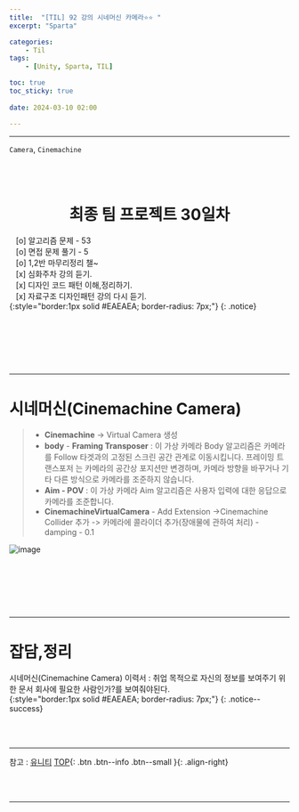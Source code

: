 ```yaml
---
title:  "[TIL] 92 강의 시네머신 카메라⭐⭐ "
excerpt: "Sparta"

categories:
    - Til
tags:
    - [Unity, Sparta, TIL]

toc: true
toc_sticky: true
 
date: 2024-03-10 02:00

---
```

- - -

`Camera`, `Cinemachine`

<BR><BR>

<center><H1>  최종 팀 프로젝트 30일차  </H1></center>

&nbsp;&nbsp; [o] 알고리즘 문제  - 53  
&nbsp;&nbsp; [o] 면접 문제 풀기 - 5     
&nbsp;&nbsp; [o] 1,2반 마무리정리  챌~   
&nbsp;&nbsp; [x] 심화주차 강의 듣기.   
&nbsp;&nbsp; [x] 디자인 코드 패턴 이해,정리하기.   
&nbsp;&nbsp; [x] 자료구조 디자인패턴 강의 다시 듣기.   
{:style="border:1px solid #EAEAEA; border-radius: 7px;"}
{: .notice}  

<br><br><br><br><br>
- - - 

# 시네머신(Cinemachine Camera)

> - **Cinemachine** -> Virtual Camera  생성
> - **body** - **Framing Transposer** : 이 가상 카메라 Body 알고리즘은 카메라를 Follow 타겟과의 고정된 스크린 공간 관계로 이동시킵니다. 프레이밍 트랜스포저 는 카메라의 공간상 포지션만 변경하며, 카메라 방향을 바꾸거나 기타 다른 방식으로 카메라를 조준하지 않습니다.  
> - **Aim - POV** : 이 가상 카메라 Aim 알고리즘은 사용자 입력에 대한 응답으로 카메라를 조준합니다.  
> - **CinemachineVirtualCamera** - Add Extension ->Cinemachine Collider 추가 -> 카메라에 콜라이더 추가(장애물에 관하여 처리) - damping - 0.1  

![image](https://github.com/levell1/levell1.github.io/assets/96651722/9b9c54a0-280d-4928-a874-82d190936934)


<br><br><br><br><br>
- - - 

# 잡담,정리
시네머신(Cinemachine Camera) 
이력서 : 취업 목적으로 자신의 정보를 보여주기 위한 문서
회사에 필요한 사람인가?를 보여줘야된다.  
{:style="border:1px solid #EAEAEA; border-radius: 7px;"}
{: .notice--success}  

<br><br>
- - -

참고 : [유니티](https://docs.unity3d.com/kr/)
[TOP](#){: .btn .btn--info .btn--small }{: .align-right}


<br><br>
- - -
